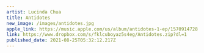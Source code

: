 ```yaml
---
artist: Lucinda Chua
title: Antidotes
new_image: /images/antidotes.jpg
apple_link: https://music.apple.com/us/album/antidotes-1-ep/1570914728
link: https://www.dropbox.com/s/fklcuboyaz5s4eg/Antidotes.zip?dl=1
published_date: 2021-08-25T05:32:12.217Z
---
```

